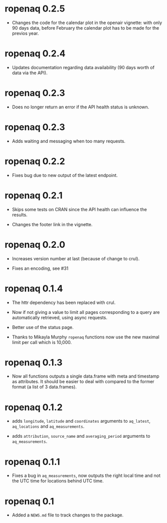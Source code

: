 # ropenaq 0.2.5

* Changes the code for the calendar plot in the openair vignette: with only 90 days data, before February the calendar plot has to be made for the previos year.

# ropenaq 0.2.4

* Updates documentation regarding data availability (90 days worth of data via the API).

# ropenaq 0.2.3

* Does no longer return an error if the API health status is unknown.

# ropenaq 0.2.3

* Adds waiting and messaging when too many requests.

# ropenaq 0.2.2

* Fixes bug due to new output of the latest endpoint.

# ropenaq 0.2.1

* Skips some tests on CRAN since the API health can influence the results.

* Changes the footer link in the vignette.

# ropenaq 0.2.0

* Increases version number at last (because of change to crul).

* Fixes an encoding, see #31

# ropenaq 0.1.4

* The httr dependency has been replaced with crul.

* Now if not giving a value to limit all pages corresponding to a query are automatically retrieved, using async requests.

* Better use of the status page.

* Thanks to Mikayla Murphy `ropenaq` functions now use the new maximal limit per call which is 10,000.

# ropenaq 0.1.3

* Now all functions outputs a single data.frame with meta and timestamp as attributes. It should be easier to deal with compared to the former format (a list of 3 data.frames).

# ropenaq 0.1.2

* adds `longitude`, `latitude` and `coordinates` arguments to `aq_latest`, `aq_locations` and `aq_measurements`.

* adds `attribution`, `source_name` and `averaging_period` arguments to `aq_measurements`.

# ropenaq 0.1.1

* Fixes a bug in `aq_measurements`, now outputs the right local time and not the UTC time for locations behind UTC time.

# ropenaq 0.1

* Added a `NEWS.md` file to track changes to the package.



